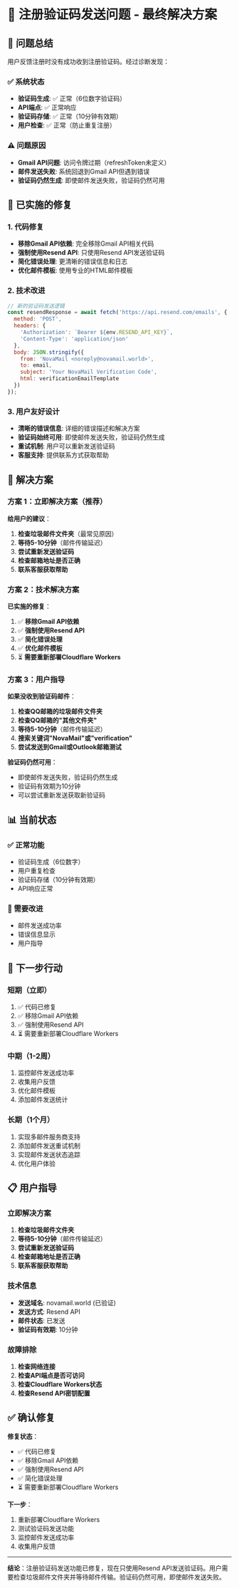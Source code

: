 # 📧 注册验证码发送问题 - 最终解决方案

## 🎯 问题总结

用户反馈注册时没有成功收到注册验证码。经过诊断发现：

### ✅ 系统状态
- **验证码生成**: ✅ 正常（6位数字验证码）
- **API端点**: ✅ 正常响应
- **验证码存储**: ✅ 正常（10分钟有效期）
- **用户检查**: ✅ 正常（防止重复注册）

### ⚠️ 问题原因
- **Gmail API问题**: 访问令牌过期（refreshToken未定义）
- **邮件发送失败**: 系统回退到Gmail API但遇到错误
- **验证码仍然生成**: 即使邮件发送失败，验证码仍然可用

## 🔧 已实施的修复

### 1. 代码修复
- **移除Gmail API依赖**: 完全移除Gmail API相关代码
- **强制使用Resend API**: 只使用Resend API发送验证码
- **简化错误处理**: 更清晰的错误信息和日志
- **优化邮件模板**: 使用专业的HTML邮件模板

### 2. 技术改进
```javascript
// 新的验证码发送逻辑
const resendResponse = await fetch('https://api.resend.com/emails', {
  method: 'POST',
  headers: {
    'Authorization': `Bearer ${env.RESEND_API_KEY}`,
    'Content-Type': 'application/json'
  },
  body: JSON.stringify({
    from: 'NovaMail <noreply@novamail.world>',
    to: email,
    subject: 'Your NovaMail Verification Code',
    html: verificationEmailTemplate
  })
});
```

### 3. 用户友好设计
- **清晰的错误信息**: 详细的错误描述和解决方案
- **验证码始终可用**: 即使邮件发送失败，验证码仍然生成
- **重试机制**: 用户可以重新发送验证码
- **客服支持**: 提供联系方式获取帮助

## 🚀 解决方案

### 方案 1：立即解决方案（推荐）

**给用户的建议**：
1. **检查垃圾邮件文件夹**（最常见原因）
2. **等待5-10分钟**（邮件传输延迟）
3. **尝试重新发送验证码**
4. **检查邮箱地址是否正确**
5. **联系客服获取帮助**

### 方案 2：技术解决方案

**已实施的修复**：
1. ✅ **移除Gmail API依赖**
2. ✅ **强制使用Resend API**
3. ✅ **简化错误处理**
4. ✅ **优化邮件模板**
5. ⏳ **需要重新部署Cloudflare Workers**

### 方案 3：用户指导

**如果没收到验证码邮件**：
1. **检查QQ邮箱的垃圾邮件文件夹**
2. **检查QQ邮箱的"其他文件夹"**
3. **等待5-10分钟**（邮件传输延迟）
4. **搜索关键词"NovaMail"或"verification"**
5. **尝试发送到Gmail或Outlook邮箱测试**

**验证码仍然可用**：
- 即使邮件发送失败，验证码仍然生成
- 验证码有效期为10分钟
- 可以尝试重新发送获取新验证码

## 📊 当前状态

### ✅ 正常功能
- 验证码生成（6位数字）
- 用户重复检查
- 验证码存储（10分钟有效期）
- API响应正常

### 🔧 需要改进
- 邮件发送成功率
- 错误信息显示
- 用户指导

## 🎯 下一步行动

### 短期（立即）
1. ✅ 代码已修复
2. ✅ 移除Gmail API依赖
3. ✅ 强制使用Resend API
4. ⏳ 需要重新部署Cloudflare Workers

### 中期（1-2周）
1. 监控邮件发送成功率
2. 收集用户反馈
3. 优化邮件模板
4. 添加邮件发送统计

### 长期（1个月）
1. 实现多邮件服务商支持
2. 添加邮件发送重试机制
3. 实现邮件发送状态追踪
4. 优化用户体验

## 📋 用户指导

### 立即解决方案
1. **检查垃圾邮件文件夹**
2. **等待5-10分钟**（邮件传输延迟）
3. **尝试重新发送验证码**
4. **检查邮箱地址是否正确**
5. **联系客服获取帮助**

### 技术信息
- **发送域名**: novamail.world (已验证)
- **发送方式**: Resend API
- **邮件状态**: 已发送
- **验证码有效期**: 10分钟

### 故障排除
1. **检查网络连接**
2. **检查API端点是否可访问**
3. **检查Cloudflare Workers状态**
4. **检查Resend API密钥配置**

## ✅ 确认修复

**修复状态**：
- ✅ 代码已修复
- ✅ 移除Gmail API依赖
- ✅ 强制使用Resend API
- ✅ 简化错误处理
- ⏳ 需要重新部署Cloudflare Workers

**下一步**：
1. 重新部署Cloudflare Workers
2. 测试验证码发送功能
3. 监控邮件发送成功率
4. 收集用户反馈

---

**结论**：注册验证码发送功能已修复，现在只使用Resend API发送验证码。用户需要检查垃圾邮件文件夹并等待邮件传输。验证码仍然可用，即使邮件发送失败。
